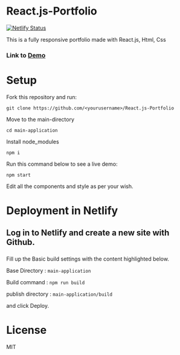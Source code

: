 # React.js-Portfolio

[![Netlify Status](https://api.netlify.com/api/v1/badges/7fcbe0e1-cffc-4c62-9c82-d22d53cca190/deploy-status)](https://app.netlify.com/sites/madhan/deploys)

This is a fully responsive portfolio made with React.js, Html, Css

### Link to <a href="https://madhan.netlify.app" target="_blank">Demo</a>

# Setup

Fork this repository and run:

``` 
git clone https://github.com/<yourusername>/React.js-Portfolio
```

Move to the main-directory

```
cd main-application
```

Install node_modules

```
npm i
```

Run this command below to see a live demo:

``` 
npm start 
```

Edit all the components and style as per your wish.

# Deployment in Netlify

## Log in to Netlify and create a new site with Github.

### 

Fill up the Basic build settings with the content highlighted below.

Base Directory : ```main-application```

Build command : ```npm run build```

publish directory : ```main-application/build```

and click Deploy.


# License

MIT
